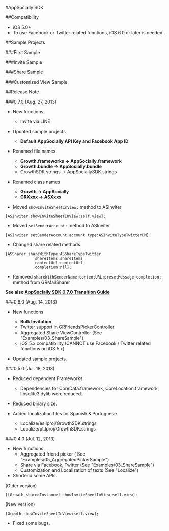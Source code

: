 #AppSocially SDK

##Compatibility

- iOS 5.0+
- To use Facebook or Twitter related functions, iOS 6.0 or later is needed.

##Sample Projects

###First Sample

###Invite Sample

###Share Sample

###Customized View Sample


##Release Note

###0.7.0 (Aug. 27, 2013)

- New functions
  - Invite via LINE

- Updated sample projects
  - **Default AppSocially API Key and Facebook App ID**

- Renamed file names
  - **Growth.frameworks -> AppSocially.framework**
  - **Growth.bundle -> AppSocially.bundle**
  - GrowthSDK.strings -> AppSociallySDK.strings

- Renamed class names
  - **Growth -> AppSocially**
  - **GRXxxx -> ASXxxx**

- Moved `showInviteSheetInView:` method to ASInviter

````
[ASInviter showInviteSheetInView:self.view];
````

- Moved `setSenderAccount:` method to ASInviter

````
[ASInviter setSenderAccount:account type:ASInviteTypeTwitterDM];
````

- Changed share related methods

````
[ASSharer shareWithType:ASShareTypeTwitter
             shareItems:shareItems
             contentUrl:contentUrl
             completion:nil];
````

- Removed `shareWithSenderName:contentURL:presetMessage:completion:` method from GRMailSharer


**See also [AppSocially SDK 0.7.0 Transition Guide]()**


###0.6.0 (Aug. 14, 2013)

- New functions
  - **Bulk Invitation**
  - Twitter support in GRFriendsPickerController.
  - Aggregated Share ViewController (See "Examples/03_ShareSample")
  - iOS 5.x compatibility (CANNOT use Facebook / Twitter related functions on iOS 5.x)

- Updated sample projects.


###0.5.0 (Jul. 18, 2013)

- Reduced dependent Frameworks.
  - Dependencies for CoreData.framework, CoreLocation.framework, libsqlite3.dylib were reduced.

- Reduced binary size.
- Added localization files for Spanish & Portuguese.
  - Localize/es.lproj/GrowthSDK.strings
  - Localize/pt.lproj/GrowthSDK.strings


###0.4.0 (Jul. 12, 2013)

- New functions:
  - Aggregated friend picker (  See "Examples/05_AggregatedPickerSample")
  - Share via Facebook, Twitter (See "Examples/03_ShareSample")
  - Customization and Localization of texts (See "Localize")
- Shortend some APIs.

(Older version)

````
[[Growth sharedInstance] showInviteSheetInView:self.view];
````

(New version)

````
[Growth showInviteSheetInView:self.view];
````

- Fixed some bugs.
